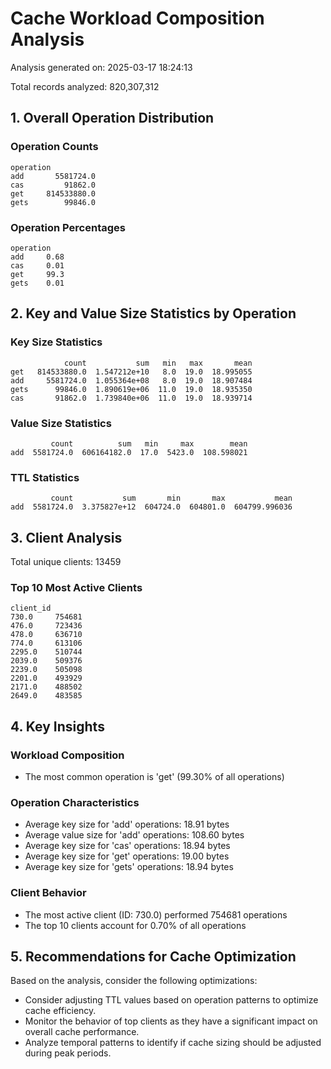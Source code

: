 # Cache Workload Composition Analysis

Analysis generated on: 2025-03-17 18:24:13

Total records analyzed: 820,307,312

## 1. Overall Operation Distribution

### Operation Counts
```
operation
add       5581724.0
cas         91862.0
get     814533880.0
gets        99846.0
```

### Operation Percentages
```
operation
add     0.68
cas     0.01
get     99.3
gets    0.01
```

## 2. Key and Value Size Statistics by Operation

### Key Size Statistics
```
            count           sum   min   max       mean
get   814533880.0  1.547212e+10   8.0  19.0  18.995055
add     5581724.0  1.055364e+08   8.0  19.0  18.907484
gets      99846.0  1.890619e+06  11.0  19.0  18.935350
cas       91862.0  1.739840e+06  11.0  19.0  18.939714
```

### Value Size Statistics
```
         count          sum   min     max        mean
add  5581724.0  606164182.0  17.0  5423.0  108.598021
```

### TTL Statistics
```
         count           sum       min       max           mean
add  5581724.0  3.375827e+12  604724.0  604801.0  604799.996036
```

## 3. Client Analysis

Total unique clients: 13459

### Top 10 Most Active Clients
```
client_id
730.0     754681
476.0     723436
478.0     636710
774.0     613106
2295.0    510744
2039.0    509376
2239.0    505098
2201.0    493929
2171.0    488502
2649.0    483585
```

## 4. Key Insights

### Workload Composition
- The most common operation is 'get' (99.30% of all operations)

### Operation Characteristics
- Average key size for 'add' operations: 18.91 bytes
- Average value size for 'add' operations: 108.60 bytes
- Average key size for 'cas' operations: 18.94 bytes
- Average key size for 'get' operations: 19.00 bytes
- Average key size for 'gets' operations: 18.94 bytes

### Client Behavior
- The most active client (ID: 730.0) performed 754681 operations
- The top 10 clients account for 0.70% of all operations

## 5. Recommendations for Cache Optimization

Based on the analysis, consider the following optimizations:

- Consider adjusting TTL values based on operation patterns to optimize cache efficiency.
- Monitor the behavior of top clients as they have a significant impact on overall cache performance.
- Analyze temporal patterns to identify if cache sizing should be adjusted during peak periods.
